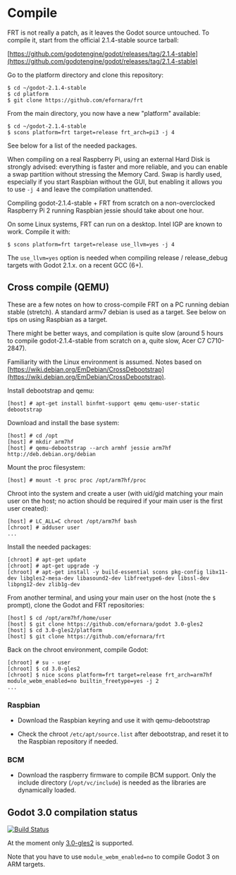 Compile
=======

FRT is not really a patch, as it leaves the Godot source untouched. To
compile it, start from the official 2.1.4-stable source tarball:

[https://github.com/godotengine/godot/releases/tag/2.1.4-stable](https://github.com/godotengine/godot/releases/tag/2.1.4-stable)

Go to the platform directory and clone this repository:

	$ cd ~/godot-2.1.4-stable
	$ cd platform
	$ git clone https://github.com/efornara/frt

From the main directory, you now have a new "platform" available:

	$ cd ~/godot-2.1.4-stable
	$ scons platform=frt target=release frt_arch=pi3 -j 4

See below for a list of the needed packages.

When compiling on a real Raspberry Pi, using an external Hard Disk is
strongly advised: everything is faster and more reliable, and you can
enable a swap partition without stressing the Memory Card.
Swap is hardly used, especially if you start Raspbian without the GUI,
but enabling it allows you to use `-j 4` and leave the compilation
unattended.

Compiling godot-2.1.4-stable + FRT from scratch on a non-overclocked
Raspberry Pi 2 running Raspbian jessie should take about one hour.

On some Linux systems, FRT can run on a desktop. Intel IGP are known
to work. Compile it with:

	$ scons platform=frt target=release use_llvm=yes -j 4

The `use_llvm=yes` option is needed when compiling release /
release\_debug targets with Godot 2.1.x.
on a recent GCC (6+).

## Cross compile (QEMU)

These are a few notes on how to cross-compile FRT on a PC running debian
stable (stretch). A standard armv7 debian is used as a target. See
below on tips on using Raspbian as a target.

There might be better ways, and compilation is quite slow
(around 5 hours to compile godot-2.1.4-stable from scratch on a,
quite slow, Acer C7 C710-2847).

Familiarity with the Linux environment is assumed.
Notes based on 
[https://wiki.debian.org/EmDebian/CrossDebootstrap](https://wiki.debian.org/EmDebian/CrossDebootstrap).

Install debootstrap and qemu:

	[host] # apt-get install binfmt-support qemu qemu-user-static debootstrap

Download and install the base system:

	[host] # cd /opt
	[host] # mkdir arm7hf
	[host] # qemu-debootstrap --arch armhf jessie arm7hf http://deb.debian.org/debian

Mount the proc filesystem:

	[host] # mount -t proc proc /opt/arm7hf/proc

Chroot into the system and create a user (with uid/gid matching your main
user on the host; no action should be required if your main user is the
first user created):

	[host] # LC_ALL=C chroot /opt/arm7hf bash
	[chroot] # adduser user
	...

Install the needed packages:

	[chroot] # apt-get update
	[chroot] # apt-get upgrade -y
	[chroot] # apt-get install -y build-essential scons pkg-config libx11-dev libgles2-mesa-dev libasound2-dev libfreetype6-dev libssl-dev libpng12-dev zlib1g-dev

From another terminal, and using your main user on the host (note the `$`
prompt), clone the Godot and FRT repositories:

	[host] $ cd /opt/arm7hf/home/user
	[host] $ git clone https://github.com/efornara/godot 3.0-gles2
	[host] $ cd 3.0-gles2/platform
	[host] $ git clone https://github.com/efornara/frt

Back on the chroot environment, compile Godot:

	[chroot] # su - user
	[chroot] $ cd 3.0-gles2
	[chroot] $ nice scons platform=frt target=release frt_arch=arm7hf module_webm_enabled=no builtin_freetype=yes -j 2
	...

### Raspbian

- Download the Raspbian keyring and use it with qemu-debootstrap

- Check the chroot `/etc/apt/source.list` after debootstrap, and reset it
to the Raspbian repository if needed.

### BCM

- Download the raspberry firmware to compile BCM support. Only the
include directory (`/opt/vc/include`) is needed as the libraries are
dynamically loaded.

## Godot 3.0 compilation status

[![Build Status](https://api.travis-ci.org/efornara/frt.svg?branch=master)](https://travis-ci.org/efornara/frt/builds)

At the moment only [3.0-gles2](https://github.com/efornara/godot/tree/3.0-gles2) is supported.

Note that you have to use `module_webm_enabled=no` to compile Godot 3 on
ARM targets.
